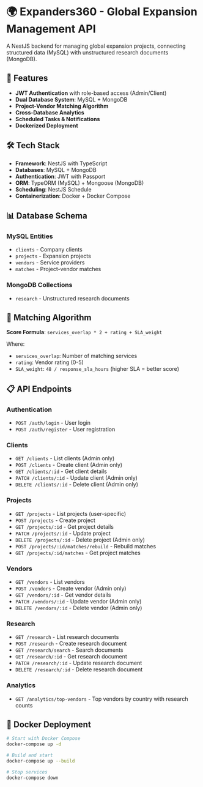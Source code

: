 # 🌍 Expanders360 - Global Expansion Management API

A NestJS backend for managing global expansion projects, connecting structured data (MySQL) with unstructured research documents (MongoDB).

## 🚀 Features

- **JWT Authentication** with role-based access (Admin/Client)
- **Dual Database System**: MySQL + MongoDB
- **Project-Vendor Matching Algorithm**
- **Cross-Database Analytics**
- **Scheduled Tasks & Notifications**
- **Dockerized Deployment**

## 🛠️ Tech Stack

- **Framework**: NestJS with TypeScript
- **Databases**: MySQL + MongoDB
- **Authentication**: JWT with Passport
- **ORM**: TypeORM (MySQL) + Mongoose (MongoDB)
- **Scheduling**: NestJS Schedule
- **Containerization**: Docker + Docker Compose

## 📊 Database Schema

### MySQL Entities

- `clients` - Company clients
- `projects` - Expansion projects
- `vendors` - Service providers
- `matches` - Project-vendor matches

### MongoDB Collections

- `research` - Unstructured research documents

## 🎯 Matching Algorithm

**Score Formula**: `services_overlap * 2 + rating + SLA_weight`

Where:

- `services_overlap`: Number of matching services
- `rating`: Vendor rating (0-5)
- `SLA_weight`: `48 / response_sla_hours` (higher SLA = better score)

## 📋 API Endpoints

### Authentication

- `POST /auth/login` - User login
- `POST /auth/register` - User registration

### Clients

- `GET /clients` - List clients (Admin only)
- `POST /clients` - Create client (Admin only)
- `GET /clients/:id` - Get client details
- `PATCH /clients/:id` - Update client (Admin only)
- `DELETE /clients/:id` - Delete client (Admin only)

### Projects

- `GET /projects` - List projects (user-specific)
- `POST /projects` - Create project
- `GET /projects/:id` - Get project details
- `PATCH /projects/:id` - Update project
- `DELETE /projects/:id` - Delete project (Admin only)
- `POST /projects/:id/matches/rebuild` - Rebuild matches
- `GET /projects/:id/matches` - Get project matches

### Vendors

- `GET /vendors` - List vendors
- `POST /vendors` - Create vendor (Admin only)
- `GET /vendors/:id` - Get vendor details
- `PATCH /vendors/:id` - Update vendor (Admin only)
- `DELETE /vendors/:id` - Delete vendor (Admin only)

### Research

- `GET /research` - List research documents
- `POST /research` - Create research document
- `GET /research/search` - Search documents
- `GET /research/:id` - Get research document
- `PATCH /research/:id` - Update research document
- `DELETE /research/:id` - Delete research document

### Analytics

- `GET /analytics/top-vendors` - Top vendors by country with research counts

## 🐳 Docker Deployment

```bash
# Start with Docker Compose
docker-compose up -d

# Build and start
docker-compose up --build

# Stop services
docker-compose down
```
